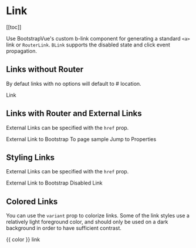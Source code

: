 # Link

<ClientOnly>
  <Teleport to=".bd-toc">

[[toc]]

  </Teleport>
</ClientOnly>

<div class="lead mb-5">

Use BootstrapVue's custom b-link component for generating a standard `<a>` link or `RouterLink`. `BLink` supports the disabled state and click event propagation.

</div>

## Links without Router

By defaut links with no options will default to # location.

<BCard class="bg-body-tertiary mb-4">
  <BLink>
    Link
  </BLink>
</BCard>

## Links with Router and External Links

External Links can be specified with the `href` prop.

<HighlightCard>
  <BLink href="https://getbootstrap.com/docs/5.3">
    External Link to Bootstrap
  </BLink>
  <BLink to="sample">
    To page sample
  </BLink>
  <BLink href="#comp-ref--props">
    Jump to Properties
  </BLink>
  <template #html>

```vue-html
<BLink href="https://getbootstrap.com/docs/5.3">
  External Link to Bootstrap
</BLink>

<BLink to="sample">
  To page sample
</BLink>

<BLink href="#comp-ref--props">
  Jump to Properties
</BLink>
```

  </template>
</HighlightCard>

## Styling Links

External Links can be specified with the `href` prop.

<HighlightCard>
  <BLink class="btn btn-primary me-2" href="https://getbootstrap.com/docs/5.3">
      External Link to Bootstrap
  </BLink>
  <BLink class="btn btn-primary disabled" href="https://getbootstrap.com/docs/5.3">
      Disabled Link
  </BLink>
  <template #html>

```vue-html
<BLink class="btn btn-primary m-2" href="https://getbootstrap.com/docs/5.3">
  External Link to Bootstrap
</BLink>

<BLink class="btn btn-primary disabled m-2" href="https://getbootstrap.com/docs/5.3">
  Disabled Link
</BLink>
```

  </template>
</HighlightCard>

## Colored Links

You can use the `variant` prop to colorize links. Some of the link styles use a relatively light foreground color, and should only be used on a dark background in order to have sufficient contrast.

<HighlightCard>
  <p
    v-for="color in [
      'primary',
      'secondary',
      'success',
      'danger',
      'warning',
      'info',
      'light',
      'dark',
    ]"
    :key="color"
  >
    <BLink :variant="color"> {{ color }} link </BLink>
  </p>
  <template #html>

```vue-html
<p
  v-for="color in [
    'primary',
    'secondary',
    'success',
    'danger',
    'warning',
    'info',
    'light',
    'dark',
  ]"
  :key="color"
>
  <BLink :variant="color"> {{ color }} link </BLink>
</p>
```

  </template>
</HighlightCard>

<ComponentReference :data="data" />

<script setup lang="ts">
import {data} from '../../data/components/link.data'
import ComponentReference from '../../components/ComponentReference.vue'
import HighlightCard from '../../components/HighlightCard.vue'
import {BLink, BCard, BCardBody} from 'bootstrap-vue-next'
</script>
